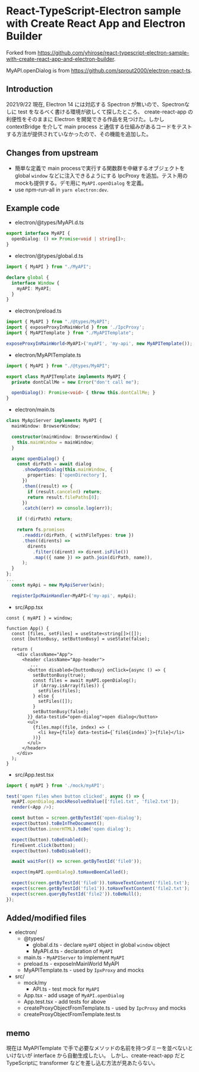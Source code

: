 React-TypeScript-Electron sample with Create React App and Electron Builder
===========================================================================

Forked from https://github.com/yhirose/react-typescript-electron-sample-with-create-react-app-and-electron-builder.

MyAPI.openDialog is from https://github.com/sprout2000/electron-react-ts.

## Introduction
2021/9/22 現在,  Electron 14 には対応する Spectron が無いので、Spectronなしに test をなるべく書ける環境が欲しくて探したところ、 create-react-app の利便性をそのままに Electron を開発できる作品を見つけた。しかし contextBridge を介して main process と通信する仕組みがあるコードをテストする方法が提供されていなかったので、その機能を追加した。

## Changes from upstream
* 簡単な定義で main processで実行する関数群を中継するオブジェクトを global `window` などに注入できるようにする IpcProxy を追加。テスト用のmockも提供する。デモ用に `MyAPI.openDialog` を定義。
* use npm-run-all in `yarn electron:dev`.

## Example code

* electron/@types/MyAPI.d.ts
```typescript
export interface MyAPI {
  openDialog: () => Promise<void | string[]>;
}
```

* electron/@types/global.d.ts
```typescript
import { MyAPI } from "./MyAPI";

declare global {
  interface Window {
    myAPI: MyAPI;
  }
}
```

* electron/preload.ts
```typescript
import { MyAPI } from "./@types/MyAPI";
import { exposeProxyInMainWorld } from './IpcProxy';
import { MyAPITemplate } from "./MyAPITemplate";

exposeProxyInMainWorld<MyAPI>('myAPI', 'my-api', new MyAPITemplate());
```

* electron/MyAPITemplate.ts
```typescript
import { MyAPI } from "./@types/MyAPI";

export class MyAPITemplate implements MyAPI {
  private dontCallMe = new Error("don't call me");

  openDialog(): Promise<void> { throw this.dontCallMe; }
}
```

* electron/main.ts
```typescript
class MyApiServer implements MyAPI {
  mainWindow: BrowserWindow;

  constructor(mainWindow: BrowserWindow) {
    this.mainWindow = mainWindow;
  }

  async openDialog() {
    const dirPath = await dialog
      .showOpenDialog(this.mainWindow, {
        properties: ['openDirectory'],
      })
      .then((result) => {
        if (result.canceled) return;
        return result.filePaths[0];
      })
      .catch((err) => console.log(err));

    if (!dirPath) return;

    return fs.promises
      .readdir(dirPath, { withFileTypes: true })
      .then((dirents) =>
        dirents
          .filter((dirent) => dirent.isFile())
          .map(({ name }) => path.join(dirPath, name)),
      );
  }
};
...
  const myApi = new MyApiServer(win);

  registerIpcMainHandler<MyAPI>('my-api', myApi);
```

* src/App.tsx
```tsx
const { myAPI } = window;

function App() {
  const [files, setFiles] = useState<string[]>([]);
  const [buttonBusy, setButtonBusy] = useState(false);

  return (
    <div className="App">
      <header className="App-header">
         ...
        <button disabled={buttonBusy} onClick={async () => {
          setButtonBusy(true);
          const files = await myAPI.openDialog();
          if (Array.isArray(files)) {
            setFiles(files);
          } else {
            setFiles([]);
          }
          setButtonBusy(false);
        }} data-testid="open-dialog">open dialog</button>
        <ul>
          {files.map((file, index) => (
            <li key={file} data-testid={`file${index}`}>{file}</li>
          ))}
        </ul>
      </header>
    </div>
  );
}
```

* src/App.test.tsx
```typescript
import { myAPI } from './mock/myAPI';

test('open files when button clicked', async () => {
  myAPI.openDialog.mockResolvedValue(['file1.txt', 'file2.txt']);
  render(<App />);

  const button = screen.getByTestId('open-dialog');
  expect(button).toBeInTheDocument();
  expect(button.innerHTML).toBe('open dialog');

  expect(button).toBeEnabled();
  fireEvent.click(button);
  expect(button).toBeDisabled();

  await waitFor(() => screen.getByTestId('file0'));

  expect(myAPI.openDialog).toHaveBeenCalled();

  expect(screen.getByTestId('file0')).toHaveTextContent('file1.txt');
  expect(screen.getByTestId('file1')).toHaveTextContent('file2.txt');
  expect(screen.queryByTestId('file2')).toBeNull();
});
```

## Added/modified files
* electron/
    * @types/
        * global.d.ts - declare `myAPI` object in global `window` object
        * MyAPI.d.ts - declaration of `MyAPI`
    * main.ts - `MyAPIServer` to implement `MyAPI`
    * preload.ts - exposeInMainWorld MyAPI
    * MyAPITemplate.ts - used by `IpxProxy` and mocks
* src/
    * mock/my
        * API.ts - test mock for `MyAPI`
    * App.tsx - add usage of `MyAPI.openDialog`
    * App.test.tsx - add tests for above
    * createProxyObjectFromTemplate.ts - used by `IpcProxy` and mocks
    * createProxyObjectFromTemplate.test.ts

## memo
現在は MyAPITemplate で手で必要なメソッドの名前を持つダミーを並べないといけないが interface から自動生成したい。
しかし、create-react-app だと TypeScriptに transformer などを差し込む方法が見あたらない。
